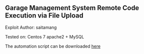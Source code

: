 ## Garage Management System Remote Code Execution via File Upload

Exploit Author: saitamang

Tested on: Centos 7 apache2 + MySQL


The automation script can be downloaded [here](https://github.com/saitamang/POC-DUMP/blob/main/Garage%20Management%20System/rce.py)

